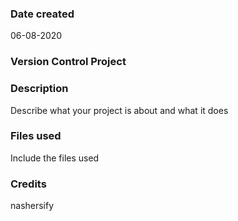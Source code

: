 ### Date created
06-08-2020

### Version Control Project 

### Description
Describe what your project is about and what it does

### Files used
Include the files used

### Credits
nashersify
